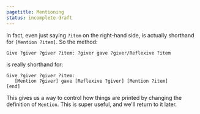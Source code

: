 ```yaml
---
pagetitle: Mentioning
status: incomplete-draft
---
```

In fact, even just saying `?item` on the right-hand side, is actually shorthand for `[Mention ?item]`.  So the method:
```step
Give ?giver ?giver ?item: ?giver gave ?giver/Reflexive ?item
```
is really shorthand for:
```step
Give ?giver ?giver ?item:
   [Mention ?giver] gave [Reflexive ?giver] [Mention ?item]
[end]
```
This gives us a way to control how things are printed by changing the definition of `Mention`.  This is super useful, and we'll return to it later.
